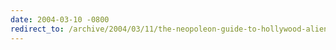 ```yaml
---
date: 2004-03-10 -0800
redirect_to: /archive/2004/03/11/the-neopoleon-guide-to-hollywood-aliens.aspx/
---
```

